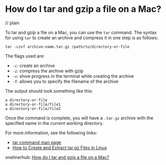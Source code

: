 # How do I tar and gzip a file on a Mac?
// plain

To tar and gzip a file on a Mac, you can use the `tar` command. The syntax for using `tar` to create an archive and compress it in one step is as follows:

```
tar -czvf archive-name.tar.gz /path/to/directory-or-file
```

The flags used are:
- `-c`: create an archive
- `-z`: compress the archive with gzip
- `-v`: show progress in the terminal while creating the archive
- `-f`: allows you to specify the filename of the archive

The output should look something like this:

```
a directory-or-file
a directory-or-file/file1
a directory-or-file/file2
```

Once the command is complete, you will have a `.tar.gz` archive with the specified name in the current working directory.

For more information, see the following links:
- [tar command man page](https://linux.die.net/man/1/tar)
- [How to Create and Extract tar.gz Files in Linux](https://www.howtogeek.com/248780/how-to-create-and-extract-tar-gz-files-in-linux/)

onelinerhub: [How do I tar and gzip a file on a Mac?](https://onelinerhub.com/cli-tar/how-do-i-tar-and-gzip-a-file-on-a-mac)
